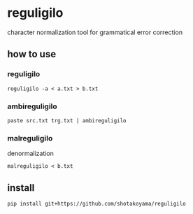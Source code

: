 # reguligilo

character normalization tool for grammatical error correction

## how to use

### reguligilo

```
reguligilo -a < a.txt > b.txt
```

### ambireguligilo

```
paste src.txt trg.txt | ambireguligilo
```

### malreguligilo

denormalization

```
malreguligilo < b.txt
```

## install

```
pip install git+https://github.com/shotakoyama/reguligilo
```

